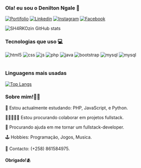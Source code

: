 ### Ola! eu sou o Denilton Ngale 👋


[![Portifolio](https://img.shields.io/badge/Portifolio-000000?style=for-the-badge&logo=About.me&logoColor=white)](https://sh4rkozin.github.io/portifolio1/)
[![Linkedin](https://img.shields.io/badge/LinkedIn-0077B5?style=for-the-badge&logo=linkedin&logoColor=white)](https://www.linkedin.com/in/deniltonngale/)
[![Instagram](https://img.shields.io/badge/Instagram-E4405F?style=for-the-badge&logo=instagram&logoColor=white)](https://www.instagram.com/sharkozinn)
[![Facebook](https://img.shields.io/badge/Facebook-1877F2?style=for-the-badge&logo=facebook&logoColor=white)](https://www.facebook.com/profile.php?id=100004333308688&mibextid=nwBsNb)


![SH4RKOzin GitHub stats](https://github-readme-stats.vercel.app/api?username=SH4RKOzin&show_icons=true&theme=radical)

### Tecnologias que uso 💻
<div style="display:inline_block">
<img align="center" alt="html5" src="https://img.shields.io/badge/HTML5-E34F26?style=for-the-badge&logo=html5&logoColor=white"/>
<img align="center" alt="css" src="https://img.shields.io/badge/CSS3-1572B6?style=for-the-badge&logo=css3&logoColor=white"/>
<img align="center" alt="js" src="https://img.shields.io/badge/JavaScript-323330?style=for-the-badge&logo=javascript&logoColor=F7DF1E"/>
<img align="center" alt="php" src="https://img.shields.io/badge/PHP-777BB4?style=for-the-badge&logo=php&logoColor=white"/>
<img align="center" alt="java" src="https://img.shields.io/badge/Java-ED8B00?style=for-the-badge&logo=openjdk&logoColor=white"/>
<img align="center" alt="bootstrap" src="https://img.shields.io/badge/Bootstrap-563D7C?style=for-the-badge&logo=bootstrap&logoColor=white"/>
<img align="center" alt="mysql" src="https://img.shields.io/badge/MySQL-00000F?style=for-the-badge&logo=mysql&logoColor=white"/>
<img align="center" alt="mysql" src="https://img.shields.io/badge/Adobe%20Photoshop-31A8FF?style=for-the-badge&logo=Adobe%20Photoshop&logoColor=black"/>
</div><br>

### Linguagens mais usadas
[![Top Langs](https://github-readme-stats.vercel.app/api/top-langs/?username=SH4RKOzin)](https://github.com/SH4RKOzin/github-readme-stats)

### Sobre mim!🙋🏿
🌱 Estou actualmente estudando: PHP, JavaScript, e Python.

🧑🏿‍🤝‍🧑🏿 Estou procurando colaborar em projetos fullstack.

🤔 Procurando ajuda em me tornar um fullstack-developer.

🕹️ Hobbies: Programação, Jogos, Musica.

📲 Contacto: (+258) 861584975.

#### Obrigado!🫂
